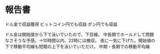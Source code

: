 # 報告書

ドル金で収益獲得
ビットコイン円でも収益
ポン円でも収益

ドル金は開始値から下で泳いでいたので、下目線。
中長期でホールドして問題なさそうな予感。→10時間以内、22時には撤収。
夜に一気に下げた。開始値の下で移動平均線も短期の上下を泳いでいただけ。
中期・長期での移動平均線